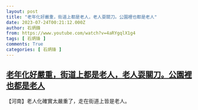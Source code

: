 ```yaml
---
layout: post
title: "老年化好嚴重，街道上都是老人，老人耍關刀。公園裡也都是老人"
date: 2023-07-24T00:21:12.000Z
author: 石炳鋒
from: https://www.youtube.com/watch?v=4aRYgqlX1g4
tags: [ 石炳锋 ]
comments: True
categories: [ 石炳锋 ]
---
```

<!--1690158072000-->
[老年化好嚴重，街道上都是老人，老人耍關刀。公園裡也都是老人](https://www.youtube.com/watch?v=4aRYgqlX1g4)
------

<div>
【河南】老人化確實太嚴重了，走在街道上皆是老人。
</div>
